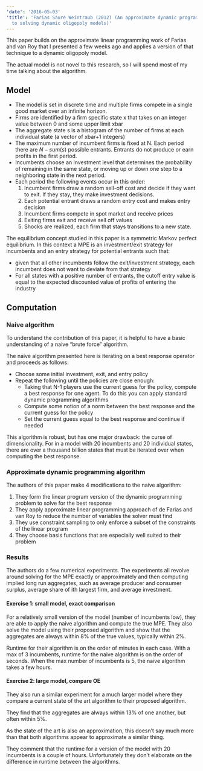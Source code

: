 ```yaml
---
'date': '2016-05-03'
'title': 'Farias Saure Weintraub (2012) (An approximate dynamic programming approach
  to solving dynamic oligopoly models)'
---
```


<p>This paper builds on the approximate linear programming work of Farias and van Roy that I presented a few weeks ago and applies a version of that technique to a dynamic oligopoly model.</p>
<p>The actual model is not novel to this research, so I will spend most of my time talking about the algorithm.</p>
<h2 id="model">Model</h2>
<ul>
<li>The model is set in discrete time and multiple firms compete in a single good market over an infinite horizon.</li>
<li>Firms are identified by a firm specific state x that takes on an integer value between 0 and some upper limit xbar</li>
<li>The aggregate state s is a histogram of the number of firms at each individual state (a vector of xbar+1 integers)</li>
<li>The maximum number of incumbent firms is fixed at N. Each period there are <span class="math inline"><em>N</em> − <em>s</em><em>u</em><em>m</em>(<em>s</em>)</span> possible entrants. Entrants do not produce or earn profits in the first period.</li>
<li>Incumbents choose an investment level that determines the probability of remaining in the same state, or moving up or down one step to a neighboring state in the next period.</li>
<li>Each period the following events occur in this order:
<ol type="1">
<li>Incumbent firms draw a random sell-off cost and decide if they want to exit. If they stay, they make investment decisions.</li>
<li>Each potential entrant draws a random entry cost and makes entry decision</li>
<li>Incumbent firms compete in spot market and receive prices</li>
<li>Exiting firms exit and receive sell off values</li>
<li>Shocks are realized, each firm that stays transitions to a new state.</li>
</ol></li>
</ul>
<p>The equilibrium concept studied in this paper is a symmetric Markov perfect equilibrium. In this context a MPE is an investment/exit strategy for incumbents and an entry strategy for potential entrants such that:</p>
<ul>
<li>given that all other incumbents follow the exit/investment strategy, each incumbent does not want to deviate from that strategy</li>
<li>For all states with a positive number of entrants, the cutoff entry value is equal to the expected discounted value of profits of entering the industry</li>
</ul>
<h2 id="computation">Computation</h2>
<h3 id="naive-algorithm">Naive algorithm</h3>
<p>To understand the contribution of this paper, it is helpful to have a basic understanding of a naive “brute force” algorithm.</p>
<p>The naive algorithm presented here is iterating on a best response operator and proceeds as follows:</p>
<ul>
<li>Choose some initial investment, exit, and entry policy</li>
<li>Repeat the following until the policies are close enough:
<ul>
<li>Taking that N-1 players use the current guess for the policy, compute a best response for one agent. To do this you can apply standard dynamic programming algorithms</li>
<li>Compute some notion of a norm between the best response and the current guess for the policy</li>
<li>Set the current guess equal to the best response and continue if needed</li>
</ul></li>
</ul>
<p>This algorithm is robust, but has one major drawback: the curse of dimensionality. For in a model with 20 incumbents and 20 individual states, there are over a thousand billion states that must be iterated over when computing the best response.</p>
<h3 id="approximate-dynamic-programming-algorithm">Approximate dynamic programming algorithm</h3>
<p>The authors of this paper make 4 modifications to the naive algorithm:</p>
<ol type="1">
<li>They form the linear program version of the dynamic programming problem to solve for the best response</li>
<li>They apply approximate linear programming approach of de Farias and van Roy to reduce the number of variables the solver must find</li>
<li>They use constraint sampling to only enforce a subset of the constraints of the linear program</li>
<li>They choose basis functions that are especially well suited to their problem</li>
</ol>
<h3 id="results">Results</h3>
<p>The authors do a few numerical experiments. The experiments all revolve around solving for the MPE exactly or approximately and then computing implied long run aggregates, such as average producer and consumer surplus, average share of ith largest firm, and average investment.</p>
<h4 id="exercise-1-small-model-exact-comparison">Exercise 1: small model, exact comparison</h4>
<p>For a relatively small version of the model (number of incumbents low), they are able to apply the naive algorithm and compute the true MPE. They also solve the model using their proposed algorithm and show that the aggregates are always within 8% of the true values, typically within 2%.</p>
<p>Runtime for their algorithm is on the order of minutes in each case. With a max of 3 incumbents, runtime for the naive algorithm is on the order of seconds. When the max number of incumbents is 5, the naive algorithm takes a few hours.</p>
<h4 id="exercise-2-large-model-compare-oe">Exercise 2: large model, compare OE</h4>
<p>They also run a similar experiment for a much larger model where they compare a current state of the art algorithm to their proposed algorithm.</p>
<p>They find that the aggregates are always within 13% of one another, but often within 5%.</p>
<p>As the state of the art is also an approximation, this doesn’t say much more than that both algorithms appear to approximate a similar thing.</p>
<p>They comment that the runtime for a version of the model with 20 incumbents is a couple of hours. Unfortunately they don’t elaborate on the difference in runtime between the algorithms.</p>

